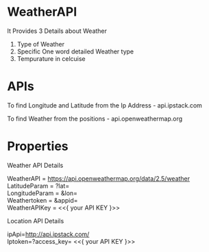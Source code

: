 
# WeatherAPI
It Provides 3 Details about Weather 

1. Type of Weather
2. Specific One word detailed Weather type
3. Tempurature in celcuise

# APIs

To find Longitude and Latitude from the Ip Address - api.ipstack.com

To find Weather from the positions - api.openweathermap.org

# Properties 

Weather API Details

WeatherAPI = https://api.openweathermap.org/data/2.5/weather</br>
LatitudeParam = ?lat=</br>
LongitudeParam = &lon=</br>
Weathertoken = &appid=</br>
WeatherAPIKey = <<{ your API KEY }>></br>


Location API Details 

ipApi=http://api.ipstack.com/</br>
Iptoken=?access_key= <<{ your API KEY }>></br>